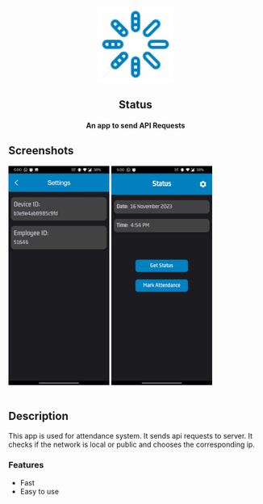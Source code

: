 <p align="center"><a href=""><img src="app/src/main/res/drawable/status_logo.png" width="150"></a></p> 
<h2 align="center"><b>Status</b></h2>
<h4 align="center">An app to send API Requests</h4>

## Screenshots

[<img src="https://github.com/harisabdullahh/Status/blob/master/app/src/main/res/assets/Screenshot_20231116-170030.jpg" width=200>](https://github.com/harisabdullahh/Status/blob/master/app/src/main/res/assets/Screenshot_20231116-170030.jpg)
[<img src="https://github.com/harisabdullahh/Status/blob/master/app/src/main/res/assets/Screenshot_20231116-170024.jpg" width=200>](https://github.com/harisabdullahh/Status/blob/master/app/src/main/res/assets/Screenshot_20231116-170024.jpg)
</br></br>

## Description

This app is used for attendance system. It sends api requests to server. It checks if the network is local or public and chooses the corresponding ip.

### Features

* Fast
* Easy to use
